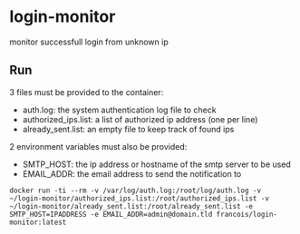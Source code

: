 # login-monitor
monitor successfull login from unknown ip

## Run
3 files must be provided to the container:
- auth.log: the system authentication log file to check
- authorized_ips.list: a list of authorized ip address (one per line)
- already_sent.list: an empty file to keep track of found ips

2 environment variables must also be provided:
- SMTP_HOST: the ip address or hostname of the smtp server to be used
- EMAIL_ADDR: the email address to send the notification to

```
docker run -ti --rm -v /var/log/auth.log:/root/log/auth.log -v ~/login-monitor/authorized_ips.list:/root/authorized_ips.list -v ~/login-monitor/already_sent.list:/root/already_sent.list -e SMTP_HOST=IPADDRESS -e EMAIL_ADDR=admin@domain.tld francois/login-monitor:latest
```
